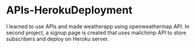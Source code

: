 # APIs-HerokuDeployment
I learned to use APIs and made weatherapp using openweathermap API. In second project, a signup page is created that uses mailchimp API to store subscribers and deploy on Heroku server.
